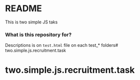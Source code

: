 # README #

This is two simple JS taks

### What is this repository for? ###

Descriptions is on `test.html` file on each test_* folders# two.simple.js.recruitment.task
# two.simple.js.recruitment.task
